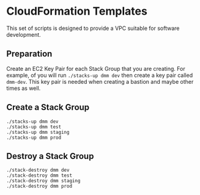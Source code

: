 # CloudFormation Templates

This set of scripts is designed to provide a VPC suitable for software
development.

## Preparation

Create an EC2 Key Pair for each Stack Group that you are creating. For example,
of you will run `./stacks-up dmm dev` then create a key pair called `dmm-dev`.
This key pair is needed when creating a bastion and maybe other times as well.

## Create a Stack Group

```
./stacks-up dmm dev
./stacks-up dmm test
./stacks-up dmm staging
./stacks-up dmm prod
```

## Destroy a Stack Group

```
./stack-destroy dmm dev
./stack-destroy dmm test
./stack-destroy dmm staging
./stack-destroy dmm prod
```
